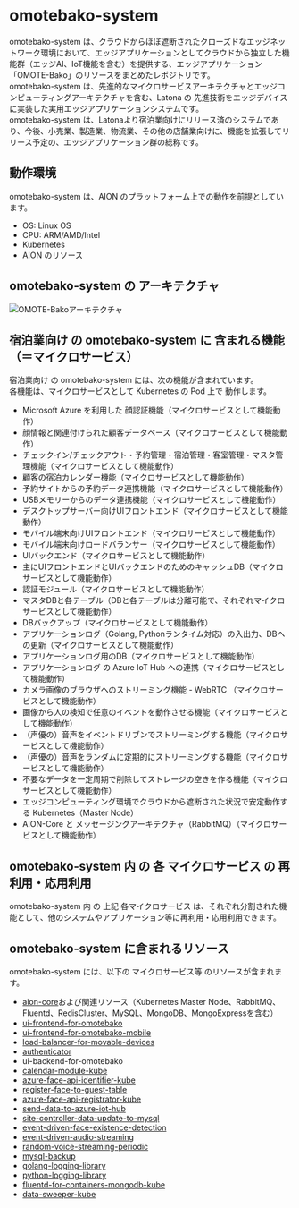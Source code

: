 # omotebako-system
omotebako-system は、クラウドからほぼ遮断されたクローズドなエッジネットワーク環境において、エッジアプリケーションとしてクラウドから独立した機能群（エッジAI、IoT機能を含む）を提供する、エッジアプリケーション「OMOTE-Bako」のリソースをまとめたレポジトリです。    
omotebako-system は、先進的なマイクロサービスアーキテクチャとエッジコンピューティングアーキテクチャを含む、Latona の 先進技術をエッジデバイスに実装した実用エッジアプリケーションシステムです。  
omotebako-system は、Latonaより宿泊業向けにリリース済のシステムであり、今後、小売業、製造業、物流業、その他の店舗業向けに、機能を拡張してリリース予定の、エッジアプリケーション群の総称です。    


## 動作環境

omotebako-system は、AION のプラットフォーム上での動作を前提としています。  

* OS: Linux OS  
* CPU: ARM/AMD/Intel  
* Kubernetes  
* AION のリソース  

## omotebako-system の アーキテクチャ  
![OMOTE-Bakoアーキテクチャ](documents/omotebako_architecture_20211016.drawio.png)    


## 宿泊業向け の omotebako-system に 含まれる機能（＝マイクロサービス）  
宿泊業向け の omotebako-system には、次の機能が含まれています。    
各機能は、マイクロサービスとして Kubernetes の Pod 上で 動作します。  

* Microsoft Azure を利用した 顔認証機能（マイクロサービスとして機能動作）   
* 顔情報と関連付けられた顧客データベース（マイクロサービスとして機能動作） 
* チェックイン/チェックアウト・予約管理・宿泊管理・客室管理・マスタ管理機能（マイクロサービスとして機能動作）  
* 顧客の宿泊カレンダー機能（マイクロサービスとして機能動作）  
* 予約サイトからの予約データ連携機能（マイクロサービスとして機能動作）　　
* USBメモリーからのデータ連携機能（マイクロサービスとして機能動作）　　
* デスクトップサーバー向けUIフロントエンド（マイクロサービスとして機能動作）　　
* モバイル端末向けUIフロントエンド（マイクロサービスとして機能動作）　　
* モバイル端末向けロードバランサー（マイクロサービスとして機能動作）  
* UIバックエンド（マイクロサービスとして機能動作）　　
* 主にUIフロントエンドとUIバックエンドのためのキャッシュDB（マイクロサービスとして機能動作）  
* 認証モジュール（マイクロサービスとして機能動作）  
* マスタDBと各テーブル（DBと各テーブルは分離可能で、それぞれマイクロサービスとして機能動作）  
* DBバックアップ（マイクロサービスとして機能動作）  
* アプリケーションログ（Golang, Pythonランタイム対応）の入出力、DBへの更新（マイクロサービスとして機能動作）   
* アプリケーションログ用のDB（マイクロサービスとして機能動作）   
* アプリケーションログ の Azure IoT Hub への連携（マイクロサービスとして機能動作）  
* カメラ画像のブラウザへのストリーミング機能 - WebRTC （マイクロサービスとして機能動作）   
* 画像から人の検知で任意のイベントを動作させる機能（マイクロサービスとして機能動作）  
* （声優の）音声をイベントドリブンでストリーミングする機能（マイクロサービスとして機能動作）    
* （声優の）音声をランダムに定期的にストリーミングする機能（マイクロサービスとして機能動作）  
* 不要なデータを一定周期で削除してストレージの空きを作る機能（マイクロサービスとして機能動作）  
* エッジコンピューティング環境でクラウドから遮断された状況で安定動作する Kubernetes（Master Node）    
* AION-Core と メッセージングアーキテクチャ（RabbitMQ）（マイクロサービスとして機能動作）  

## omotebako-system 内 の 各 マイクロサービス の 再利用・応用利用   
omotebako-system 内 の 上記 各マイクロサービス は、それぞれ分割された機能として、他のシステムやアプリケーション等に再利用・応用利用できます。  

## omotebako-system に含まれるリソース  
omotebako-system には、以下の マイクロサービス等 のリソースが含まれます。  

* [aion-core](https://github.com/latonaio/aion-core)および関連リソース（Kubernetes Master Node、RabbitMQ、Fluentd、RedisCluster、MySQL、MongoDB、MongoExpressを含む）   
* [ui-frontend-for-omotebako](https://github.com/latonaio/ui-frontend-for-omotebako)    
* [ui-frontend-for-omotebako-mobile](https://github.com/latonaio/ui-frontend-for-omotebako-mobile)    
* [load-balancer-for-movable-devices](https://github.com/latonaio/load-balancer-for-movable-devices)   
* [authenticator](https://github.com/latonaio/authenticator)  
* ui-backend-for-omotebako  
* [calendar-module-kube](https://github.com/latonaio/calendar-module-kube)   
* [azure-face-api-identifier-kube](https://github.com/latonaio/azure-face-api-identifier-kube)     
* [register-face-to-guest-table](https://github.com/latonaio/register-face-to-guest-table-kube)     
* [azure-face-api-registrator-kube](https://github.com/latonaio/azure-face-api-registrator-kube)    
* [send-data-to-azure-iot-hub](https://github.com/latonaio/send-data-to-azure-iot-hub)    
* [site-controller-data-update-to-mysql](https://github.com/latonaio/site-controller-data-update-to-mysql)  
* [event-driven-face-existence-detection](https://github.com/latonaio/event-driven-face-existence-detection)    
* [event-driven-audio-streaming](https://github.com/latonaio/event-driven-audio-streaming)  
* [random-voice-streaming-periodic](https://github.com/latonaio/random-voice-streaming-periodic)    
* [mysql-backup](https://github.com/latonaio/mysql-backup)      
* [golang-logging-library](https://github.com/latonaio/golang-logging-library)   
* [python-logging-library](https://github.com/latonaio/python-logging-library)   
* [fluentd-for-containers-mongodb-kube](https://github.com/latonaio/fluentd-for-containers-mongodb-kube)  
* [data-sweeper-kube](https://github.com/latonaio/data-sweeper-kube)  
